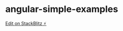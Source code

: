 # angular-simple-examples

[Edit on StackBlitz ⚡️](https://stackblitz.com/edit/angular-simple-examples)